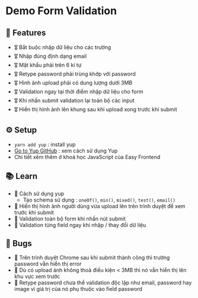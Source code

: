 # Demo Form Validation

## 🎯 Features
- 🎖️ Bắt buộc nhập dữ liệu cho các trường
- 🎖️ Nhập đúng định dạng email
- 🎖️ Mật khẩu phải trên 6 kí tự
- 🎖️ Retype password phải trùng khớp với password
- 🎖️ Hình ảnh upload phải có dung lượng dưới 3MB
- 🎖️ Validation ngay tại thời điểm nhập dữ liệu cho form
- 🎖️ Khi nhấn submit validation lại toàn bộ các input
- 🎖️ Hiển thị hình ảnh lên khung sau khi upload xong trước khi submit

## ⚙️ Setup
- `yarn add yup` : install yup
- [Go to Yup GitHub](https://github.com/jquense/yup) : xem cách sử dụng Yup
- Chi tiết xêm thêm ở khoá học JavaScript của Easy Frontend

## 📚 Learn
- 📝 Cách sử dụng yup
  - Tạo schema sử dụng : `oneOf()`, `min()`, `mixed()`, `test()`, `email()`
- 📝 Hiển thị hình ảnh người dùng vừa upload lên trên trình duyệt để xem trước khi submit
- 📝 Validation toàn bộ form khi nhấn nút submit
- 📝 Validation từng field ngay khi nhập / thay đổi dữ liệu

## 🐛 Bugs
- 🐾 Trên trình duyệt Chrome sau khi submit thành công thì trường password vẫn hiển thị error
- 🐾 Dù có upload ảnh không thoả điều kiện < 3MB thì nó vẫn hiển thị lên khu vực xem trước
- 🐾 Retype password chưa thể validation độc lập như email, password hay image vì giá trị của nó phụ thuộc vào field password